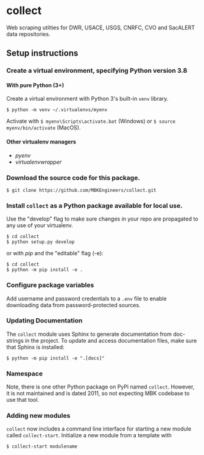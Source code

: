 # collect
Web scraping utilties for DWR, USACE, USGS, CNRFC, CVO and SacALERT data repositories.

## Setup instructions
### Create a virtual environment, specifying Python version 3.8

#### With pure Python (3+)
Create a virtual environment with Python 3's built-in `venv` library.  
```
$ python -m venv ~/.virtualenvs/myenv
```
Activate with 
```$ myenv\Scripts\activate.bat``` (Windows)
or ```$ source myenv/bin/activate``` (MacOS).

#### Other virtualenv managers
- _pyenv_
- _virtualenvwrapper_

### Download the source code for this package.
```$ git clone https://github.com/MBKEngineers/collect.git```

### Install `collect` as a Python package available for local use.
Use the "develop" flag to make sure changes in your repo are propagated to any use of your virtualenv.
```
$ cd collect
$ python setup.py develop
```
or with _pip_ and the "editable" flag (-e):
```
$ cd collect
$ python -m pip install -e .
```

### Configure package variables
Add username and password credentials to a `.env` file to enable downloading data from password-protected sources.

### Updating Documentation
The `collect` module uses Sphinx to generate documentation from doc-strings in the project.  To update and access documentation files, make sure that Sphinx is installed:
```
$ python -m pip install -e ".[docs]"
```

### Namespace
Note, there is one other Python package on PyPi named  `collect`.  However, it is not maintained and is dated 2011, so not expecting MBK codebase to use that tool.

### Adding new modules
`collect` now includes a command line interface for starting a new module called `collect-start`. Initialize a new module from a template with
```
$ collect-start modulename
```
